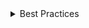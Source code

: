 <details>
<summary>
 Best Practices
</summary>

### Do

- Use Text whenever you need to display stylized text
- Use Text to display read-only text
- Use the `as` prop to give the text a semantic meaning. By deafult, the Text component will result in a `span` element.

</details>

